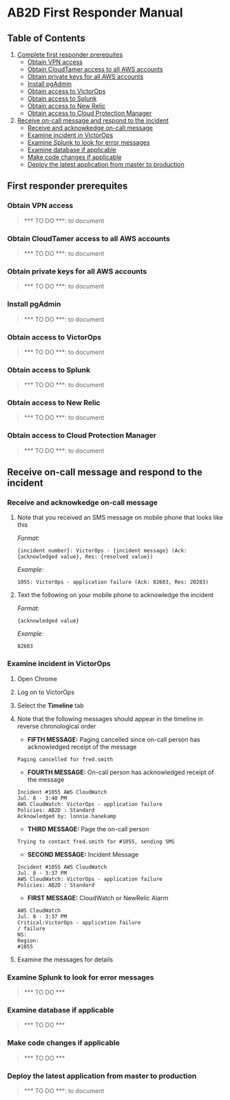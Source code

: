 # AB2D First Responder Manual

## Table of Contents

1. [Complete first responder prerequites](#first-responder-prerequites)
   * [Obtain VPN access](#obtain-vpn-access)
   * [Obtain CloudTamer access to all AWS accounts](#obtain-cloudtamer-access-to-all-aws-accounts)
   * [Obtain private keys for all AWS accounts](#obtain-private-keys-for-all-aws-accounts)
   * [Install pgAdmin](#install-pgadmin)
   * [Obtain access to VictorOps](#obtain-access-to-victorops)
   * [Obtain access to Splunk](#obtain-access-to-splunk)
   * [Obtain access to New Relic](#obtain-access-to-new-relic)
   * [Obtain access to Cloud Protection Manager](#obtain-access-to-cloud-protection-manager)
1. [Receive on-call message and respond to the incident](#receive-on-call-message-and-respond-to-the-incident)
   * [Receive and acknowkedge on-call message](#receive-and-acknowkedge-on-call-message)
   * [Examine incident in VictorOps](#examine-incident-in-victorops)
   * [Examine Splunk to look for error messages](#examine-splunk-to-look-for-error-messages)
   * [Examine database if applicable](#examine-database-if-applicable)
   * [Make code changes if applicable](#make-code-changes-if-applicable)
   * [Deploy the latest application from master to production](#deploy-the-latest-application-from-master-to-production)

## First responder prerequites

### Obtain VPN access

> *** TO DO ***: to document

### Obtain CloudTamer access to all AWS accounts

> *** TO DO ***: to document

### Obtain private keys for all AWS accounts

> *** TO DO ***: to document

### Install pgAdmin

> *** TO DO ***: to document

### Obtain access to VictorOps

> *** TO DO ***: to document

### Obtain access to Splunk

> *** TO DO ***: to document

### Obtain access to New Relic

> *** TO DO ***: to document

### Obtain access to Cloud Protection Manager

> *** TO DO ***: to document

## Receive on-call message and respond to the incident

### Receive and acknowkedge on-call message

1. Note that you received an SMS message on mobile phone that looks like this

   *Format:*
   
   ```
   {incident number}: VictorOps - {incident message} (Ack: {acknowledged value}, Res: {resolved value})
   ```

   *Example:*
   
   ```
   1055: VictorOps - application failure (Ack: 82603, Res: 20283)
   ```

1. Text the following on your mobile phone to acknowledge the incident

   *Format:*

   ```
   {acknowledged value}
   ```

   *Example:*

   ```
   82603
   ```

### Examine incident in VictorOps

1. Open Chrome

1. Log on to VictorOps

1. Select the **Timeline** tab

1. Note that the following messages should appear in the timeline in reverse chronological order

   - **FIFTH MESSAGE:** Paging cancelled since on-call person has acknowledged receipt of the message

   ```
   Paging cancelled for fred.smith
   ```

   - **FOURTH MESSAGE:** On-call person has acknowledged receipt of the message

   ```
   Incident #1055 AWS CloudWatch
   Jul. 8 - 3:40 PM
   AWS CloudWatch: VictorOps - application failure
   Policies: AB2D : Standard
   Acknowledged by: lonnie.hanekamp
   ```

   - **THIRD MESSAGE:** Page the on-call person

   ```
   Trying to contact fred.smith for #1055, sending SMS
   ```

   - **SECOND MESSAGE:** Incident Message

   ```
   Incident #1055 AWS CloudWatch
   Jul. 8 - 3:37 PM
   AWS CloudWatch: VictorOps - application failure
   Policies: AB2D : Standard
   ```

   - **FIRST MESSAGE:** CloudWatch or NewRelic Alarm

   ```
   AWS CloudWatch
   Jul. 8 - 3:37 PM
   Critical:VictorOps - application failure
   / failure
   NS:
   Region:
   #1055
   ```

1. Examine the messages for details

### Examine Splunk to look for error messages

> *** TO DO ***

### Examine database if applicable

> *** TO DO ***

### Make code changes if applicable

> *** TO DO ***

### Deploy the latest application from master to production

> *** TO DO ***: to document
